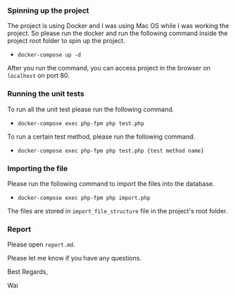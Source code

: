 ### Spinning up the project

The project is using Docker and I was using Mac OS while I was working the project. So please run the docker and run the following command inside the project root folder to spin up the project.

- `docker-compose up -d`

After you run the command, you can access project in the browser on `localhost` on port 80.

### Running the unit tests

To run all the unit test please run the following command.

- `docker-compose exec php-fpm php test.php`

To run a certain test method, please run the following command.

- `docker-compose exec php-fpm php test.php {test method name}`

### Importing the file

Please run the following command to import the files into the database.

- `docker-compose exec php-fpm php import.php`

The files are stored in `import_file_structure` file in the project's root folder.

### Report

Please open `report.md`.


Please let me know if you have any questions.

Best Regards,

Wai